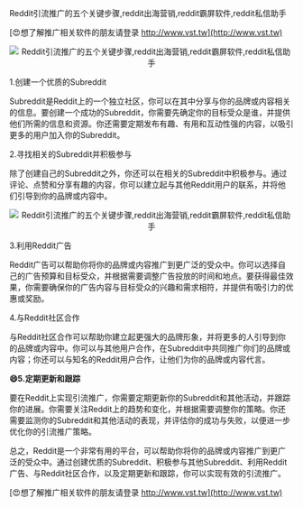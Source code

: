 Reddit引流推广的五个关键步骤,reddit出海营销,reddit霸屏软件,reddit私信助手

[😍想了解推广相关软件的朋友请登录 http://www.vst.tw](http://www.vst.tw)

 <center><img src="https://vst.tw/MP4/tuiguang/png/2.png" alt="Reddit引流推广的五个关键步骤,reddit出海营销,reddit霸屏软件,reddit私信助手"></center>

1.创建一个优质的Subreddit

Subreddit是Reddit上的一个独立社区，你可以在其中分享与你的品牌或内容相关的信息。要创建一个成功的Subreddit，你需要先确定你的目标受众是谁，并提供他们所需的信息和资源。你还需要定期发布有趣、有用和互动性强的内容，以吸引更多的用户加入你的Subreddit。

2.寻找相关的Subreddit并积极参与

除了创建自己的Subreddit之外，你还可以在相关的Subreddit中积极参与。通过评论、点赞和分享有趣的内容，你可以建立起与其他Reddit用户的联系，并将他们引导到你的品牌或内容中。

 <center><img src="https://vst.tw/MP4/tuiguang/png/1.png" alt="Reddit引流推广的五个关键步骤,reddit出海营销,reddit霸屏软件,reddit私信助手"></center>

3.利用Reddit广告

Reddit广告可以帮助你将你的品牌或内容推广到更广泛的受众中。你可以选择自己的广告预算和目标受众，并根据需要调整广告投放的时间和地点。要获得最佳效果，你需要确保你的广告内容与目标受众的兴趣和需求相符，并提供有吸引力的优惠或奖励。

4.与Reddit社区合作

与Reddit社区合作可以帮助你建立起更强大的品牌形象，并将更多的人引导到你的品牌或内容中。你可以与其他用户合作，在Subreddit中共同推广你们的品牌或内容；你还可以与知名的Reddit用户合作，让他们为你的品牌或内容代言。

**😄5.定期更新和跟踪**

要在Reddit上实现引流推广，你需要定期更新你的Subreddit和其他活动，并跟踪你的进展。你需要关注Reddit上的趋势和变化，并根据需要调整你的策略。你还需要监测你的Subreddit和其他活动的表现，并评估你的成功与失败，以便进一步优化你的引流推广策略。

总之，Reddit是一个非常有用的平台，可以帮助你将你的品牌或内容推广到更广泛的受众中。通过创建优质的Subreddit、积极参与其他Subreddit、利用Reddit广告、与Reddit社区合作，以及定期更新和跟踪，你可以实现有效的引流推广。

[😍想了解推广相关软件的朋友请登录 http://www.vst.tw](http://www.vst.tw)



